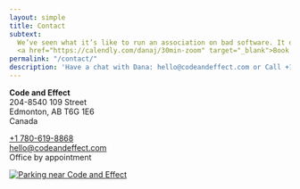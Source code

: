 ```yaml
---
layout: simple
title: Contact
subtext:
  We’ve seen what it’s like to run an association on bad software. It doesn’t have to be this way!
  <a href="https://calendly.com/danaj/30min-zoom" target="_blank">Book a call with Dana</a> to talk about what’s possible.
permalink: "/contact/"
description: 'Have a chat with Dana: hello@codeandeffect.com or Call +1 780‑619‑8868'
---
```



<div class="row mb-5">
  <div class="col-md-3">
    <p>
      <strong>Code and Effect</strong>
      <br>
      204-8540 109 Street
      <br>
      Edmonton, AB T6G 1E6
      <br>
      Canada
      <br>
    </p>
    <p>
      <a href="tel:+17806198868">+1 780-619-8868</a>
      <br>
      <a href="mailto:hello@codeandeffect.com?subject=hey%20Dana!" target="_blank">hello@codeandeffect.com</a>
      <br>
      Office by appointment
    </p>
  </div>
  <div class="col-md-9">
    <a href="https://g.page/codeandeffect?share">
      <img src="{{ "/assets/images/code-and-effect-parking-map.png" | absolute_url }}" alt="Parking near Code and Effect" class="img-fluid">
    </a>
  </div>
</div>

